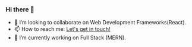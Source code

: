 ### Hi there 👋
- 👯 I’m looking to collaborate on Web Development Frameworks(React).
- 📫 How to reach me: <a target="blank" href="https://www.linkedin.com/in/harsh-udai-6b4189182/">Let's get in touch! </a>
- 🔭 I’m currently working on Full Stack (MERN).
<!--
**HarshUdai/HarshUdai** is a ✨ _special_ ✨ repository because its `README.md` (this file) appears on your GitHub profile.

Here are some ideas to get you started:

- 🔭 I’m currently working on ...
- 🌱 I’m currently learning ...
- 👯 I’m looking to collaborate on ...
- 🤔 I’m looking for help with ...
- 💬 Ask me about ...
- 📫 How to reach me: ...
- 😄 Pronouns: ...
- ⚡ Fun fact: ...
-->
